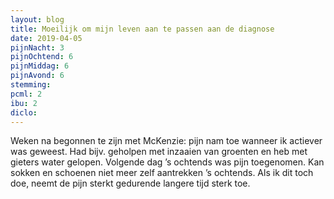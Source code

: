 ```yaml
---
layout: blog
title: Moeilijk om mijn leven aan te passen aan de diagnose
date: 2019-04-05
pijnNacht: 3
pijnOchtend: 6
pijnMiddag: 6
pijnAvond: 6
stemming: 
pcml: 2
ibu: 2
diclo: 
---
```


Weken na begonnen te zijn met McKenzie: pijn nam toe wanneer ik actiever was geweest. Had bijv. geholpen met inzaaien van groenten en heb met gieters water gelopen. Volgende dag ’s ochtends was pijn toegenomen. Kan sokken en schoenen niet meer zelf aantrekken ’s ochtends. Als ik dit toch doe, neemt de pijn sterkt gedurende langere tijd sterk toe.

